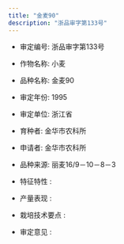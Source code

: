 ```yaml
---
title: "金麦90"
description: "浙品审字第133号"
---
```

* 审定编号:  浙品审字第133号

*  作物名称:  小麦

*  品种名称:  金麦90

*  审定年份:  1995

*  审定单位:  浙江省

* 育种者:  金华市农科所

*  申请者:  金华市农科所

*  品种来源:  丽麦16/9－10－8－3

*  特征特性 : 

 
*  产量表现 : 


*  栽培技术要点 : 


*  审定意见 : 

